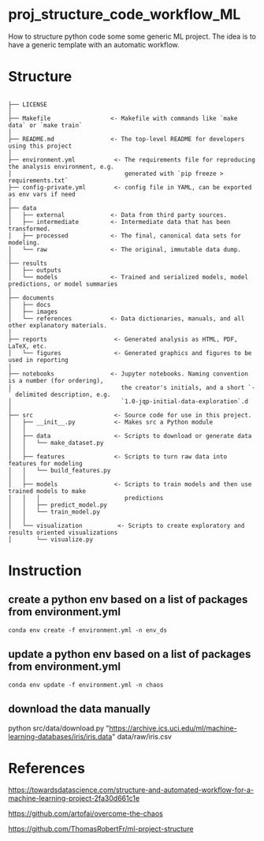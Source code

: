 # proj_structure_code_workflow_ML
How to structure python code some some generic ML project. The idea is to have a generic template with an automatic workflow.


# Structure

```

├── LICENSE
│
├── Makefile                 <- Makefile with commands like `make data` or `make train`
│
├── README.md                <- The top-level README for developers using this project
│
├── environment.yml           <- The requirements file for reproducing the analysis environment, e.g.
│                                generated with `pip freeze > requirements.txt`
├── config-private.yml        <- config file in YAML, can be exported as env vars if need
│
├── data
│   ├── external             <- Data from third party sources.
│   ├── intermediate         <- Intermediate data that has been transformed.
│   ├── processed            <- The final, canonical data sets for modeling.
│   └── raw                  <- The original, immutable data dump.
│
├── results
│   ├── outputs
│   └── models               <- Trained and serialized models, model predictions, or model summaries
│
├── documents
│   ├── docs
│   ├── images
│   └── references           <- Data dictionaries, manuals, and all other explanatory materials.
│
├── reports                   <- Generated analysis as HTML, PDF, LaTeX, etc.
│   └── figures               <- Generated graphics and figures to be used in reporting
│
├── notebooks                <- Jupyter notebooks. Naming convention is a number (for ordering),
│                               the creator's initials, and a short `-` delimited description, e.g.
│                               `1.0-jqp-initial-data-exploration`.d
│
├── src                       <- Source code for use in this project.
│   ├── __init__.py           <- Makes src a Python module
│   │
│   ├── data                  <- Scripts to download or generate data
│   │   └── make_dataset.py
│   │
│   ├── features              <- Scripts to turn raw data into features for modeling
│   │   └── build_features.py
│   │
│   ├── models                <- Scripts to train models and then use trained models to make
│   │   │                        predictions
│   │   ├── predict_model.py
│   │   └── train_model.py
│   │
│   └── visualization          <- Scripts to create exploratory and results oriented visualizations
│       └── visualize.py

```

# Instruction
## create a python env based on a list of packages from environment.yml
```conda env create -f environment.yml -n env_ds```

## update a python env based on a list of packages from environment.yml
```conda env update -f environment.yml -n chaos```

## download the data manually
python src/data/download.py "https://archive.ics.uci.edu/ml/machine-learning-databases/iris/iris.data" data/raw/iris.csv


# References
https://towardsdatascience.com/structure-and-automated-workflow-for-a-machine-learning-project-2fa30d661c1e

https://github.com/artofai/overcome-the-chaos

https://github.com/ThomasRobertFr/ml-project-structure
